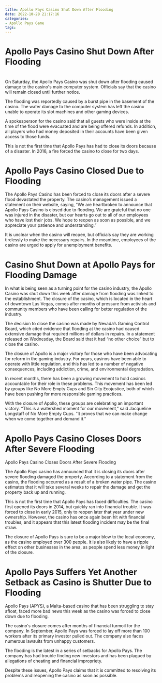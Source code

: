 ```yaml
---
title: Apollo Pays Casino Shut Down After Flooding
date: 2022-10-28 21:17:16
categories:
- Apollo Pays Game
tags:
---
```



#  Apollo Pays Casino Shut Down After Flooding

#
On Saturday, the Apollo Pays Casino was shut down after flooding caused damage to the casino's main computer system. Officials say that the casino will remain closed until further notice.

The flooding was reportedly caused by a burst pipe in the basement of the casino. The water damage to the computer system has left the casino unable to operate its slot machines and other gaming devices.

A spokesperson for the casino said that all guests who were inside at the time of the flood were evacuated and are being offered refunds. In addition, all players who had money deposited in their accounts have been given access to those funds.

This is not the first time that Apollo Pays has had to close its doors because of a disaster. In 2016, a fire forced the casino to close for two days.

#  Apollo Pays Casino Closed Due to Flooding

The Apollo Pays Casino has been forced to close its doors after a severe flood devastated the property. The casino’s management issued a statement on their website, saying, “We are heartbroken to announce that Apollo Pays Casino is closed due to flooding. We are grateful that no one was injured in the disaster, but our hearts go out to all of our employees who have lost their jobs. We hope to reopen as soon as possible, and we appreciate your patience and understanding.”

It is unclear when the casino will reopen, but officials say they are working tirelessly to make the necessary repairs. In the meantime, employees of the casino are urged to apply for unemployment benefits.

#  Casino Shut Down at Apollo Pays for Flooding Damage

In what is being seen as a turning point for the casino industry, the Apollo Casino was shut down this week after damage from flooding was linked to the establishment. The closure of the casino, which is located in the heart of downtown Las Vegas, comes after months of pressure from activists and community members who have been calling for better regulation of the industry.

The decision to close the casino was made by Nevada’s Gaming Control Board, which cited evidence that flooding at the casino had caused extensive damage that required millions of dollars in repairs. In a statement released on Wednesday, the Board said that it had “no other choice” but to close the casino.

The closure of Apollo is a major victory for those who have been advocating for reform in the gaming industry. For years, casinos have been able to operate with little regulation, and this has led to a number of negative consequences, including addiction, crime, and environmental degradation.

In recent months, there has been a growing movement to hold casinos accountable for their role in these problems. This movement has been led by groups like No More Empty Cups and Sin City Ecojustice, both of which have been pushing for more responsible gaming practices.

With the closure of Apollo, these groups are celebrating an important victory. “This is a watershed moment for our movement,” said Jacqueline Longstaff of No More Empty Cups. “It proves that we can make change when we come together and demand it.”

#  Apollo Pays Casino Closes Doors After Severe Flooding

Apollo Pays Casino Closes Doors After Severe Flooding

The Apollo Pays casino has announced that it is closing its doors after severe flooding damaged the property. According to a statement from the casino, the flooding occurred as a result of a broken water pipe. The casino estimates that it will take several weeks to repair the damage and get the property back up and running.

This is not the first time that Apollo Pays has faced difficulties. The casino first opened its doors in 2014, but quickly ran into financial trouble. It was forced to close in early 2015, only to reopen later that year under new ownership. However, the casino has once again been hit with financial troubles, and it appears that this latest flooding incident may be the final straw.

The closure of Apollo Pays is sure to be a major blow to the local economy, as the casino employed over 300 people. It is also likely to have a ripple effect on other businesses in the area, as people spend less money in light of the closure.

#  Apollo Pays Suffers Yet Another Setback as Casino is Shutter Due to Flooding

Apollo Pays (APYS), a Malta-based casino that has been struggling to stay afloat, faced more bad news this week as the casino was forced to close down due to flooding.

The casino's closure comes after months of financial turmoil for the company. In September, Apollo Pays was forced to lay off more than 100 workers after its primary investor pulled out. The company also faces numerous lawsuits from unhappy customers.

The flooding is the latest in a series of setbacks for Apollo Pays. The company has had trouble finding new investors and has been plagued by allegations of cheating and financial impropriety.

Despite these issues, Apollo Pays claims that it is committed to resolving its problems and reopening the casino as soon as possible.